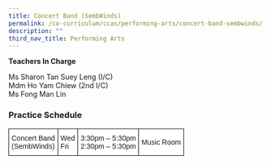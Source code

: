 ```yaml
---
title: Concert Band (SembWinds)
permalink: /co-curriculum/ccas/performing-arts/concert-band-sembwinds/
description: ""
third_nav_title: Performing Arts
---
```

**Teachers In Charge** 

Ms Sharon Tan Suey Leng (I/C)  <br>
Mdm Ho Yam Chiew (2nd I/C)  <br>
Ms Fong Man Lin

### Practice Schedule

<style type="text/css">
.tg  {border-collapse:collapse;border-spacing:0;}
.tg td{border-color:black;border-style:solid;border-width:1px;font-family:Arial, sans-serif;font-size:14px;
  overflow:hidden;padding:10px 5px;word-break:normal;}
.tg th{border-color:black;border-style:solid;border-width:1px;font-family:Arial, sans-serif;font-size:14px;
  font-weight:normal;overflow:hidden;padding:10px 5px;word-break:normal;}
.tg .tg-zr06{background-color:#FFF;text-align:left;vertical-align:middle}
</style>
<table class="tg">
<thead>
  <tr>
    <td class="tg-zr06">Concert Band<br>(SembWinds)</td>
    <td class="tg-zr06">Wed<br>Fri</td>
    <td class="tg-zr06">3:30pm – 5:30pm<br>2:30pm – 5:30pm</td>
    <td class="tg-zr06">Music Room</td>
  </tr>
</thead>
</table>

